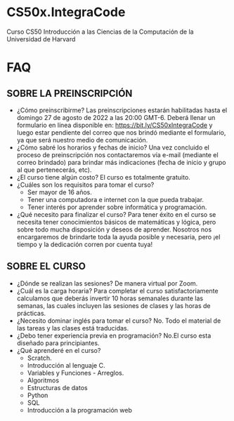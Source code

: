 # CS50x.IntegraCode
Curso CS50 Introducción a las Ciencias de la Computación de la Universidad de Harvard

# FAQ
## SOBRE LA PREINSCRIPCIÓN
- ¿Cómo preinscribirme?
Las preinscripciones estarán habilitadas hasta el domingo 27 de agosto de 2022 a las 20:00 GMT-6. Deberá llenar un formulario en línea disponible en: https://bit.ly/CS50xIntegraCode y luego estar pendiente del correo que nos brindó mediante el formulario, ya que será nuestro medio de comunicación.
- ¿Cómo sabré los horarios y fechas de inicio?
Una vez concluido el proceso de preinscripción nos contactaremos vía e-mail (mediante el correo brindado) para brindar más indicaciones (fecha de inicio y grupo al que pertenecerás, etc).
- ¿El curso tiene algún costo?
El curso es totalmente gratuito.
- ¿Cuáles son los requisitos para tomar el curso?
  - Ser mayor de 16 años.
  - Tener una computadora e internet con la que pueda trabajar.
  - Tener interés por aprender sobre informática y programación.
- ¿Qué necesito para finalizar el curso?
Para tener éxito en el curso se necesita tener conocimientos básicos de matemáticas y lógica, pero sobre todo mucha disposición y deseos de aprender. Nosotros nos encargaremos de brindarte toda la ayuda posible y necesaria, pero ¡el tiempo y la dedicación corren por cuenta tuya!
## SOBRE EL CURSO
- ¿Dónde se realizan las sesiones?
De manera virtual por Zoom.
- ¿Cuál es la carga horaria?
Para completar el curso satisfactoriamente calculamos que deberás invertir 10 horas semanales durante las semanas, las cuales incluyen las sesiones de clases y las horas de prácticas.
- ¿Necesito dominar inglés para tomar el curso?
No. Todo el material de las tareas y las clases está traducidas.
- ¿Debo tener experiencia previa en programación?
No.El curso esta diseñado para principiantes.
- ¿Qué aprenderé en el curso?
  - Scratch.
  - Introducción al lenguaje C.
  - Variables y Funciones - Arreglos.
  - Algoritmos
  - Estructuras de datos
  - Python
  - SQL
  - Introducción a la programación web

